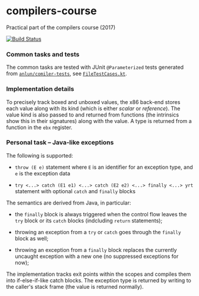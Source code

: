 # compilers-course
Practical part of the compilers course (2017)

[![Build Status](https://travis-ci.org/h0tk3y/compilers-course.svg?branch=master)](https://travis-ci.org/h0tk3y/compilers-course)

### Common tasks and tests

The common tasks are tested with JUnit `@Parameterized` tests generated from 
[`anlun/comiler-tests`](https://github.com/anlun/compiler-tests), see [`FileTestCases.kt`](https://github.com/h0tk3y/compilers-course/blob/master/src/test/kotlin/FileTestCases.kt).

### Implementation details

To precisely track boxed and unboxed values, the x86 back-end stores each value along with its kind (which is either *scalar* or *reference*).
The value kind is also passed to and returned from functions (the intrinsics show this in their signatures) along with the value. A type is returned
from a function in the `ebx` register.

### Personal task – Java-like exceptions

The following is supported: 

* `throw (E e)` statement where `E` is an identifier for an exception type, and `e` is the exception data

* `try <...> catch (E1 e1) <...> catch (E2 e2) <...> finally <...> yrt` statement with optional `catch` and `finally` blocks

The semantics are derived from Java, in particular:

* the `finally` block is always triggered when the control flow leaves the `try` block or its `catch` blocks (indcluding `return` statements);

* throwing an exception from a `try` or `catch` goes through the `finally` block as well;

* throwing an exception from a `finally` block replaces the currently uncaught exception with a new one (no suppressed exceptions for now);

The implementation tracks exit points within the scopes  and compiles them into if-else-if-like catch blocks. The exception type is returned
by writing to the caller's stack frame (the value is returned normally).
